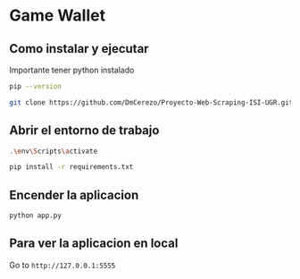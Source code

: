 # Game Wallet 

## Como instalar y ejecutar

Importante tener python instalado

```bash
pip --version
```

```bash
git clone https://github.com/DmCerezo/Proyecto-Web-Scraping-ISI-UGR.git
```
## Abrir el entorno de trabajo
```bash
.\env\Scripts\activate 
```

```bash
pip install -r requirements.txt
```

## Encender la aplicacion

```bash
python app.py
```

## Para ver la aplicacion en local
Go to `http://127.0.0.1:5555`

